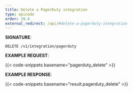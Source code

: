 ```yaml
---
title: Delete a PagerDuty integration
type: apicode
order: 19.4
external_redirect: /api/#delete-a-pagerduty-integration
---
```


**SIGNATURE**:

`DELETE /v1/integration/pagerduty`

**EXAMPLE REQUEST**:

{{< code-snippets basename="pagerduty_delete" >}}

**EXAMPLE RESPONSE**:

{{< code-snippets basename="result.pagerduty_delete" >}}
